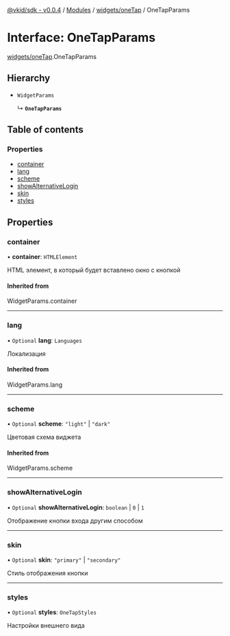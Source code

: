 [@vkid/sdk - v0.0.4](../README.md) / [Modules](../modules.md) / [widgets/oneTap](../modules/widgets_oneTap.md) / OneTapParams

# Interface: OneTapParams

[widgets/oneTap](../modules/widgets_oneTap.md).OneTapParams

## Hierarchy

- `WidgetParams`

  ↳ **`OneTapParams`**

## Table of contents

### Properties

- [container](widgets_oneTap.OneTapParams.md#container)
- [lang](widgets_oneTap.OneTapParams.md#lang)
- [scheme](widgets_oneTap.OneTapParams.md#scheme)
- [showAlternativeLogin](widgets_oneTap.OneTapParams.md#showalternativelogin)
- [skin](widgets_oneTap.OneTapParams.md#skin)
- [styles](widgets_oneTap.OneTapParams.md#styles)

## Properties

### container

• **container**: `HTMLElement`

HTML элемент, в который будет вставлено окно с кнопкой

#### Inherited from

WidgetParams.container

___

### lang

• `Optional` **lang**: `Languages`

Локализация

#### Inherited from

WidgetParams.lang

___

### scheme

• `Optional` **scheme**: ``"light"`` \| ``"dark"``

Цветовая схема виджета

#### Inherited from

WidgetParams.scheme

___

### showAlternativeLogin

• `Optional` **showAlternativeLogin**: `boolean` \| ``0`` \| ``1``

Отображение кнопки входа другим способом

___

### skin

• `Optional` **skin**: ``"primary"`` \| ``"secondary"``

Стиль отображения кнопки

___

### styles

• `Optional` **styles**: `OneTapStyles`

Настройки внешнего вида
